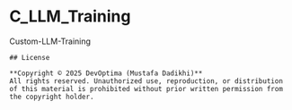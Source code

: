 # C_LLM_Training
Custom-LLM-Training

```
## License

**Copyright © 2025 DevOptima (Mustafa Dadikhi)**
All rights reserved. Unauthorized use, reproduction, or distribution of this material is prohibited without prior written permission from the copyright holder.
